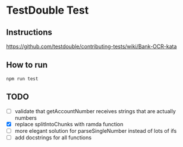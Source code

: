 # TestDouble Test

## Instructions

https://github.com/testdouble/contributing-tests/wiki/Bank-OCR-kata

## How to run

```
npm run test
```

## TODO
- [ ] validate that getAccountNumber receives strings that are actually numbers
- [X] replace splitIntoChunks with ramda function
- [ ] more elegant solution for parseSingleNumber instead of lots of ifs
- [ ] add docstrings for all functions
